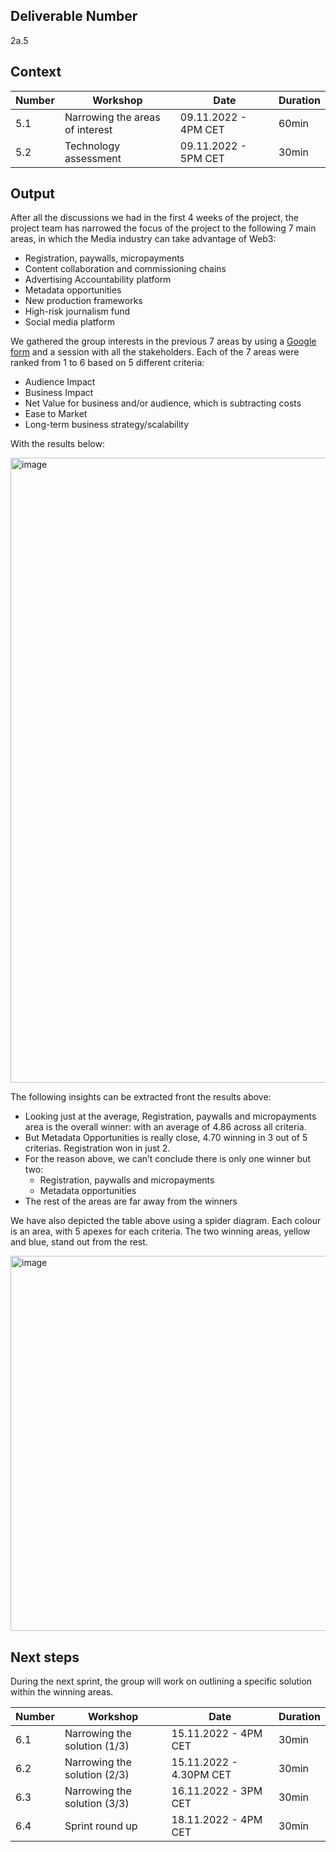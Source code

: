 
## Deliverable Number
2a.5

## Context

| Number        | Workshop      | Date         | Duration     |
| ------------- | ------------- |------------- |------------- |
| 5.1 | Narrowing the areas of interest |09.11.2022 - 4PM CET|60min|
| 5.2 | Technology assessment  |09.11.2022 - 5PM CET|30min|

## Output

After all the discussions we had in the first 4 weeks of the project, the project team has narrowed the focus of the project to the following 7 main areas, in which the Media industry can take advantage of Web3:

- Registration, paywalls, micropayments	
- Content collaboration and commissioning chains	
- Advertising Accountability platform	
- Metadata opportunities	
- New production frameworks	
- High-risk journalism fund	
- Social media platform

We gathered the group interests in the previous 7 areas by using a [Google form](https://docs.google.com/forms/d/e/1FAIpQLSfiQ-AGPLjfRPfm9m-CEWRO6-CfZ_CrQv-5E0VrJQW1xEHIng/viewform) and a session with all the stakeholders. Each of the 7 areas were ranked from 1 to 6 based on 5 different criteria:

- Audience Impact
- Business Impact
- Net Value for business and/or audience, which is subtracting costs
- Ease to Market
- Long-term business strategy/scalability

With the results below:

<img width="1000" alt="image" src="https://user-images.githubusercontent.com/114009050/202570247-8b980303-02a1-410d-9433-5332c2add9ae.png">

The following insights can be extracted front the results above:

- Looking just at the average, Registration, paywalls and micropayments area is the overall winner: with an average of 4.86 across all criteria.
- But Metadata Opportunities is really close, 4.70 winning in 3 out of 5 criterias. Registration won in just 2. 
- For the reason above, we can’t conclude there is only one winner but two: 
  - Registration, paywalls and micropayments
  - Metadata opportunities
 - The rest of the areas are far away from the winners

We have also depicted the table above using a spider diagram. Each colour is an area, with 5 apexes for each criteria. The two winning areas, yellow and blue, stand out from the rest. 

<img width="600" alt="image" src="https://user-images.githubusercontent.com/114009050/202570730-f030cba4-f865-4375-bdf6-a2872cc5cead.png">

## Next steps
During the next sprint, the group will work on outlining a specific solution within the winning areas.

| Number        | Workshop      | Date         | Duration     |
| ------------- | ------------- |------------- |------------- |
| 6.1 | Narrowing the solution (1/3) |15.11.2022 - 4PM CET|30min|
| 6.2 | Narrowing the solution (2/3)  |15.11.2022 - 4.30PM CET|30min|
| 6.3 | Narrowing the solution (3/3) |16.11.2022 - 3PM CET|30min|
| 6.4 | Sprint round up  |18.11.2022 - 4PM CET|30min|
